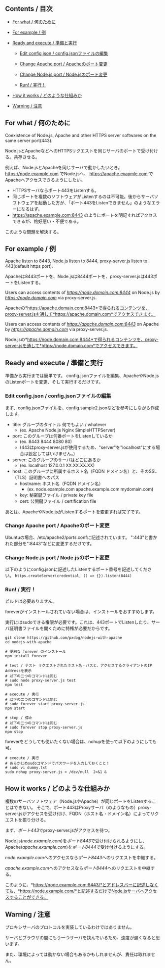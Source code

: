 ## Contents / 目次

- [For what / 何のために](##-For-what-/-何のために)

- [For example / 例](##-For-example-/-例)

- [Ready and execute / 準備と実行](##-Ready-and-execute-/-準備と実行)

  - [Edit config.json / config.jsonファイルの編集](###-Edit-config.json-/-config.jsonファイルの編集)

  - [Change Apache port / Apacheのポート変更](###-Change-Apache-port-/-Apacheのポート変更)

  - [Change Node.js port / Node.jsのポート変更](###-Change-Node.js-port-/-Node.jsのポート変更)

  - [Run! / 実行！](###-Run!-/-実行！)

- [How it works / どのような仕組みか](##-How-it-works-/-どのような仕組みか)

- [Warning / 注意](##-Warning-/-注意)



## For what / 何のために


Coexistence of Node.js, Apache and other HTTPS server softwares on the same server port(443).

Node.jsとApacheなどへのHTTPSリクエストを同じサーバのポートで受け付ける。共存させる。

例えば、Node.jsとApacheを同じサーバで動かしたいとき。
https://node.example.com でNode.jsへ、 https://apache.exapmle.com でApacheへアクセスできるようにしたい。

- HTTPSサーバならポート443をListenする。
- 同じポートを複数のソフトウェアがListenするのは不可能。後からサーバソフトウェアを起動した方が、「ポート443をListenできません」のようなエラーになるはず。
- https://apache.example.com:8443 のようにポートを明記すればアクセスできるが、格好悪い・不便である。

このような問題を解決する。


## For example / 例

Apache listen to 8443, Node.js listen to 8444, proxy-server.js listen to 443(default https port).

Apacheは8443ポートを、Node.jsは8444ポートを、proxy-server.jsは443ポートをListenする。

Users can access contents of *https://node.domain.com:8444* on Node.js by *https://node.domain.com* via proxy-server.js.

Apacheの*https://apache.domain.com:8443*で得られるコンテンツを、proxy-server.jsを通して*https://apache.domain.com*でアクセスできます。

Users can access contents of *https://apache.domain.com:8443* on Apache by *https://apache.domain.com* via proxy-server.js.

Node.jsの*https://node.domain.com:8444*で得られるコンテンツを、proxy-server.jsを通して*https://node.domain.com*でアクセスできます。


## Ready and execute / 準備と実行

準備から実行までは簡単です。
config.jsonファイルを編集、ApacheやNode.jsのListenポートを変更、そして実行するだけです。

### Edit config.json / config.jsonファイルの編集

まず、config.jsonファイルを、config.sample2.jsonなどを参考にしながら作成します。

- title: グループのタイトル 何でもよい / whatever
  - (ex. Apache Node.js Nginx SimpleHTTPServer)
- port: このグループは何番ポートをListenしているか
  - (ex. 8443 8444 8080 80)
  - (443はproxy-server.jsが使用するため、"server"を"localhost"にする場合は設定してはいけません。)
- server: このグループのサーバはどこにあるか
  - (ex. localhost 127.0.0.1 XX.XX.XX.XX)
- host: このグループに所属するホスト名（FQDN ドメイン名）と、そのSSL（TLS）証明書へのパス
    - hostname: ホスト名（FQDN ドメイン名）
      - (ex. node.example.com apache.example.com mydomain.com)
    - key: 秘密鍵ファイル / private key file
    - cert: 公開鍵ファイル / certification file

あとは、ApacheやNode.jsがListenするポートを変更すれば完了です。

### Change Apache port / Apacheのポート変更

Ubuntuの場合、/etc/apache2/ports.confに記述されています。
":443"と書かれた部分を":8443"などに変更するだけです。

### Change Node.js port / Node.jsのポート変更

以下のようにconfig.jsonに記述したListenするポート番号を記述してください。
`https.createServer(credential, () => {}).listen(8444)`

### Run! / 実行！

ビルドは必要ありません。

foreverがインストールされていない場合は、インストールをおすすめします。

実行にはsudoできる権限が必要です。これは、443ポートでListenしたり、サーバ証明書ファイルを開くために特権が必要だからです。

    git clone https://github.com/pxdog/nodejs-with-apache
    cd nodejs-with-apache

    # 便利な forever のインストール
    npm install forever
    
    # test / テスト リクエストされたホスト名・パスと、アクセスするクライアントのIP Addressを表示 
    # 以下の二つのコマンドは同じ
    # sudo node proxy-server.js test
    npm test

    # execute / 実行
    # 以下の二つのコマンドは同じ
    # sudo forever start proxy-server.js
    npm start

    # stop / 停止
    # 以下の二つのコマンドは同じ
    # sudo forever stop proxy-server.js
    npm stop


foreverをどうしても使いたくない場合は、nohupを使って以下のようにしても可。

    # execute / 実行
    # あらかじめsudoコマンドでパスワードを入力しておくこと！
    # sudo vi dummy.txt
    sudo nohup proxy-server.js > /dev/null  2>&1 &


## How it works / どのような仕組みか

複数のサーバソフトウェア（Node.jsやApache）が同じポートをListenすることはできない。
そこで、ポート443はProxyサーバ（のようなもの）proxy-server.jsがアクセスを受け付け、FQDN（ホスト名・ドメイン名）によってリクエストを振り分ける。


まず、*ポート443*でproxy-server.jsがアクセスを待つ。

Node.js(*node.example.com*)を*ポート8443*で受け付けられるようにし、Apache(*apache.example.com*)を*ポート8444*で受け付けるようにする。

*node.example.com*へのアクセスなら*ポート8443*へのリクエストを中継する。

*apache.example.com*へのアクセスなら*ポート8444*へのリクエストを中継する。

このように、*https://node.example.com:8443/*とアドレスバーに記述しなくても、*https://node.example.com/*と記述するだけでNode.jsサーバへアクセスすることができる。

## Warning / 注意

プロキシサーバのプロトコルを実装しているわけではありません。

サーバとブラウザの間にもう一つサーバを挟んでいるため、速度が遅くなると思います。

また、環境によっては動かない場合もあるかもしれませんが、責任は取れません。

